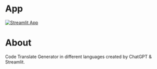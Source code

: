 # App
[![Streamlit App](https://static.streamlit.io/badges/streamlit_badge_black_white.svg)](https://zenerq-multlang-multilang-code-miaetj.streamlit.app/)

# About
Code Translate Generator in different languages created by ChatGPT & Streamlit.
